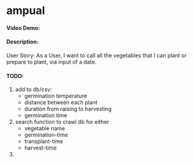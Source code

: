 # ampual
#### Video Demo: <URL HERE>
#### Description:
User Story: As a User, I want to call all the vegetables that I can plant or prepare to plant,
via input of a date.


#### TODO:
1. add to db/csv:
    - germination temperature
    - distance between each plant
    - duration from raising to harvesting
    - germination time
2. search function to crawl db for either
    - vegetable name
    - germination-time
    - transplant-time
    - harvest-time
3.
